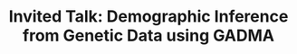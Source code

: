 ---
layout: paper
title: "Invited Talk: Demographic Inference from Genetic Data using GADMA"
conference: "Barton Group"
conference_url: "https://bartongroup.pages.ist.ac.at/"
slides: "../download/2023-06-07-GADMA_presentation_ISTA.html"
location: "ISTA, Klosterneuburg, Austria"
---